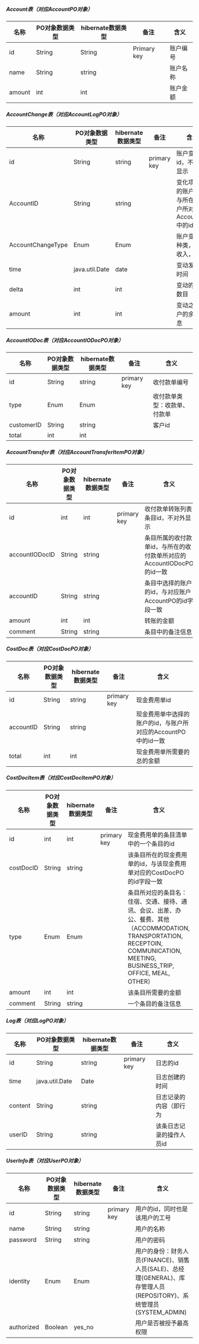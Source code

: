 ##### Account表（对应AccountPO对象）

| 名称     | PO对象数据类型 | hibernate数据类型 | 备注          | 含义   |
| ------ | -------- | ------------- | ----------- | ---- |
| id     | String   | String        | Primary key | 账户编号 |
| name   | String   | string        |             | 账户名称 |
| amount | int      | int           |             | 账户金额 |

##### AccountChange表（对应AccountLogPO对象）

| 名称                | PO对象数据类型       | hibernate数据类型 | 备注          | 含义                                   |
| ----------------- | -------------- | ------------- | ----------- | ------------------------------------ |
| id                | String         | string        | primary key | 账户变化项id，不对外显示                        |
| AccountID         | String         | string        |             | 变化项所属的账户id，与所在的账户所对应的AccountPO中的id一致 |
| AccountChangeType | Enum           | Enum          |             | 账户变动的种类，有：收入，支出                      |
| time              | java.util.Date | date          |             | 变动发生的时间                              |
| delta             | int            | int           |             | 变动的金额数目                              |
| amount            | int            | int           |             | 变动之后账户的余额信息                          |

##### AccountIODoc表（对应AccountIODocPO对象）

| 名称         | PO对象数据类型 | hibernate数据类型 | 备注          | 含义             |
| ---------- | -------- | ------------- | ----------- | -------------- |
| id         | String   | string        | primary key | 收付款单编号         |
| type       | Enum     | Enum          |             | 收付款单类型：收款单、付款单 |
| customerID | String   | string        |             | 客户id           |
| total      | int      | int           |             |                |

##### AccountTransfer表（对应AccountTransferItemPO对象）

| 名称             | PO对象数据类型 | hibernate数据类型 | 备注          | 含义                                       |
| -------------- | -------- | ------------- | ----------- | ---------------------------------------- |
| id             | int      | int           | primary key | 收付款单转账列表条目id，不对外显示                       |
| accountIODocID | String   | string        |             | 条目所属的收付款单id，与所在的收付款单所对应的AccountIODocPO的id一致 |
| accountID      | String   | string        |             | 条目中选择的账户的id，与对应账户AccountPO的id字段一致        |
| amount         | int      | int           |             | 转账的金额                                    |
| comment        | String   | string        |             | 条目中的备注信息                                 |

##### CostDoc表（对应CostDocPO对象）

| 名称        | PO对象数据类型 | hibernate数据类型 | 备注          | 含义                                    |
| --------- | -------- | ------------- | ----------- | ------------------------------------- |
| id        | String   | string        | primary key | 现金费用单id                               |
| accountID | String   | string        |             | 现金费用单中选择的账户的id，与账户所对应的AccountPO中的id一致 |
| total     | int      | int           |             | 现金费用单所需要的总的金额                         |

##### CostDocItem表（对应CostDocItemPO对象）

| 名称        | PO对象数据类型 | hibernate数据类型 | 备注          | 含义                                       |
| --------- | -------- | ------------- | ----------- | ---------------------------------------- |
| id        | int      | int           | primary key | 现金费用单的条目清单中的一个条目的id                      |
| costDocID | String   | string        |             | 该条目所在的现金费用单的id，与该现金费用单对应的CostDocPO的id字段一致 |
| type      | Enum     | Enum          |             | 条目所对应的条目名：住宿、交通、接待、通讯、会议、出差、办公、餐费、其他（ACCOMMODATION, TRANSPORTATION, RECEPTOIN, COMMUNICATION, MEETING, BUSINESS_TRIP, OFFICE, MEAL, OTHER） |
| amount    | int      | int           |             | 该条目所需要的金额                                |
| comment   | String   | string        |             | 一个条目的备注信息                                |

##### Log表（对应LogPO对象）

| 名称      | PO对象数据类型       | hibernate数据类型 | 备注          | 含义            |
| ------- | -------------- | ------------- | ----------- | ------------- |
| id      | String         | string        | primary key | 日志的id         |
| time    | java.util.Date | Date          |             | 日志创建的时间       |
| content | String         | string        |             | 日志记录的内容（即行为   |
| userID  | String         | string        |             | 该条日志记录的操作人员id |

##### UserInfo表（对应UserPO对象）

| 名称         | PO对象数据类型 | hibernate数据类型 | 备注          | 含义                                       |
| ---------- | -------- | ------------- | ----------- | ---------------------------------------- |
| id         | String   | string        | primary key | 用户的id，同时也是该用户的工号                         |
| name       | String   | string        |             | 用户的名称                                    |
| password   | String   | string        |             | 用户的密码                                    |
| identity   | Enum     | Enum          |             | 用户的身份：财务人员(FINANCE)、销售人员(SALE)、总经理(GENERAL)、库存管理人员(REPOSITORY)、系统管理员(SYSTEM_ADMIN) |
| authorized | Boolean  | yes_no        |             | 用户是否被授予最高权限                              |

